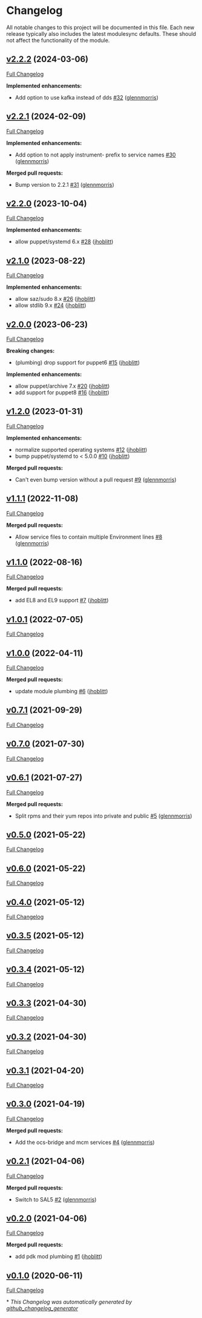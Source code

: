 # Changelog

All notable changes to this project will be documented in this file.
Each new release typically also includes the latest modulesync defaults.
These should not affect the functionality of the module.

## [v2.2.2](https://github.com/lsst-it/puppet-ccs_sal/tree/v2.2.2) (2024-03-06)

[Full Changelog](https://github.com/lsst-it/puppet-ccs_sal/compare/v2.2.1...v2.2.2)

**Implemented enhancements:**

- Add option to use kafka instead of dds [\#32](https://github.com/lsst-it/puppet-ccs_sal/pull/32) ([glennmorris](https://github.com/glennmorris))

## [v2.2.1](https://github.com/lsst-it/puppet-ccs_sal/tree/v2.2.1) (2024-02-09)

[Full Changelog](https://github.com/lsst-it/puppet-ccs_sal/compare/v2.2.0...v2.2.1)

**Implemented enhancements:**

- Add option to not apply instrument- prefix to service names [\#30](https://github.com/lsst-it/puppet-ccs_sal/pull/30) ([glennmorris](https://github.com/glennmorris))

**Merged pull requests:**

- Bump version to 2.2.1 [\#31](https://github.com/lsst-it/puppet-ccs_sal/pull/31) ([glennmorris](https://github.com/glennmorris))

## [v2.2.0](https://github.com/lsst-it/puppet-ccs_sal/tree/v2.2.0) (2023-10-04)

[Full Changelog](https://github.com/lsst-it/puppet-ccs_sal/compare/v2.1.0...v2.2.0)

**Implemented enhancements:**

- allow puppet/systemd 6.x [\#28](https://github.com/lsst-it/puppet-ccs_sal/pull/28) ([jhoblitt](https://github.com/jhoblitt))

## [v2.1.0](https://github.com/lsst-it/puppet-ccs_sal/tree/v2.1.0) (2023-08-22)

[Full Changelog](https://github.com/lsst-it/puppet-ccs_sal/compare/v2.0.0...v2.1.0)

**Implemented enhancements:**

- allow saz/sudo 8.x [\#26](https://github.com/lsst-it/puppet-ccs_sal/pull/26) ([jhoblitt](https://github.com/jhoblitt))
- allow stdlib 9.x [\#24](https://github.com/lsst-it/puppet-ccs_sal/pull/24) ([jhoblitt](https://github.com/jhoblitt))

## [v2.0.0](https://github.com/lsst-it/puppet-ccs_sal/tree/v2.0.0) (2023-06-23)

[Full Changelog](https://github.com/lsst-it/puppet-ccs_sal/compare/v1.2.0...v2.0.0)

**Breaking changes:**

- \(plumbing\) drop support for puppet6 [\#15](https://github.com/lsst-it/puppet-ccs_sal/pull/15) ([jhoblitt](https://github.com/jhoblitt))

**Implemented enhancements:**

- allow puppet/archive 7.x [\#20](https://github.com/lsst-it/puppet-ccs_sal/pull/20) ([jhoblitt](https://github.com/jhoblitt))
- add support for puppet8 [\#16](https://github.com/lsst-it/puppet-ccs_sal/pull/16) ([jhoblitt](https://github.com/jhoblitt))

## [v1.2.0](https://github.com/lsst-it/puppet-ccs_sal/tree/v1.2.0) (2023-01-31)

[Full Changelog](https://github.com/lsst-it/puppet-ccs_sal/compare/v1.1.1...v1.2.0)

**Implemented enhancements:**

- normalize supported operating systems [\#12](https://github.com/lsst-it/puppet-ccs_sal/pull/12) ([jhoblitt](https://github.com/jhoblitt))
- bump puppet/systemd to \< 5.0.0 [\#10](https://github.com/lsst-it/puppet-ccs_sal/pull/10) ([jhoblitt](https://github.com/jhoblitt))

**Merged pull requests:**

- Can't even bump version without a pull request [\#9](https://github.com/lsst-it/puppet-ccs_sal/pull/9) ([glennmorris](https://github.com/glennmorris))

## [v1.1.1](https://github.com/lsst-it/puppet-ccs_sal/tree/v1.1.1) (2022-11-08)

[Full Changelog](https://github.com/lsst-it/puppet-ccs_sal/compare/v1.1.0...v1.1.1)

**Merged pull requests:**

- Allow service files to contain multiple Environment lines [\#8](https://github.com/lsst-it/puppet-ccs_sal/pull/8) ([glennmorris](https://github.com/glennmorris))

## [v1.1.0](https://github.com/lsst-it/puppet-ccs_sal/tree/v1.1.0) (2022-08-16)

[Full Changelog](https://github.com/lsst-it/puppet-ccs_sal/compare/v1.0.1...v1.1.0)

**Merged pull requests:**

- add EL8 and EL9 support [\#7](https://github.com/lsst-it/puppet-ccs_sal/pull/7) ([jhoblitt](https://github.com/jhoblitt))

## [v1.0.1](https://github.com/lsst-it/puppet-ccs_sal/tree/v1.0.1) (2022-07-05)

[Full Changelog](https://github.com/lsst-it/puppet-ccs_sal/compare/v1.0.0...v1.0.1)

## [v1.0.0](https://github.com/lsst-it/puppet-ccs_sal/tree/v1.0.0) (2022-04-11)

[Full Changelog](https://github.com/lsst-it/puppet-ccs_sal/compare/v0.7.1...v1.0.0)

**Merged pull requests:**

- update module plumbing [\#6](https://github.com/lsst-it/puppet-ccs_sal/pull/6) ([jhoblitt](https://github.com/jhoblitt))

## [v0.7.1](https://github.com/lsst-it/puppet-ccs_sal/tree/v0.7.1) (2021-09-29)

[Full Changelog](https://github.com/lsst-it/puppet-ccs_sal/compare/v0.7.0...v0.7.1)

## [v0.7.0](https://github.com/lsst-it/puppet-ccs_sal/tree/v0.7.0) (2021-07-30)

[Full Changelog](https://github.com/lsst-it/puppet-ccs_sal/compare/v0.6.1...v0.7.0)

## [v0.6.1](https://github.com/lsst-it/puppet-ccs_sal/tree/v0.6.1) (2021-07-27)

[Full Changelog](https://github.com/lsst-it/puppet-ccs_sal/compare/v0.5.0...v0.6.1)

**Merged pull requests:**

- Split rpms and their yum repos into private and public [\#5](https://github.com/lsst-it/puppet-ccs_sal/pull/5) ([glennmorris](https://github.com/glennmorris))

## [v0.5.0](https://github.com/lsst-it/puppet-ccs_sal/tree/v0.5.0) (2021-05-22)

[Full Changelog](https://github.com/lsst-it/puppet-ccs_sal/compare/v0.6.0...v0.5.0)

## [v0.6.0](https://github.com/lsst-it/puppet-ccs_sal/tree/v0.6.0) (2021-05-22)

[Full Changelog](https://github.com/lsst-it/puppet-ccs_sal/compare/v0.4.0...v0.6.0)

## [v0.4.0](https://github.com/lsst-it/puppet-ccs_sal/tree/v0.4.0) (2021-05-12)

[Full Changelog](https://github.com/lsst-it/puppet-ccs_sal/compare/v0.3.5...v0.4.0)

## [v0.3.5](https://github.com/lsst-it/puppet-ccs_sal/tree/v0.3.5) (2021-05-12)

[Full Changelog](https://github.com/lsst-it/puppet-ccs_sal/compare/v0.3.4...v0.3.5)

## [v0.3.4](https://github.com/lsst-it/puppet-ccs_sal/tree/v0.3.4) (2021-05-12)

[Full Changelog](https://github.com/lsst-it/puppet-ccs_sal/compare/v0.3.3...v0.3.4)

## [v0.3.3](https://github.com/lsst-it/puppet-ccs_sal/tree/v0.3.3) (2021-04-30)

[Full Changelog](https://github.com/lsst-it/puppet-ccs_sal/compare/v0.3.2...v0.3.3)

## [v0.3.2](https://github.com/lsst-it/puppet-ccs_sal/tree/v0.3.2) (2021-04-30)

[Full Changelog](https://github.com/lsst-it/puppet-ccs_sal/compare/v0.3.1...v0.3.2)

## [v0.3.1](https://github.com/lsst-it/puppet-ccs_sal/tree/v0.3.1) (2021-04-20)

[Full Changelog](https://github.com/lsst-it/puppet-ccs_sal/compare/v0.3.0...v0.3.1)

## [v0.3.0](https://github.com/lsst-it/puppet-ccs_sal/tree/v0.3.0) (2021-04-19)

[Full Changelog](https://github.com/lsst-it/puppet-ccs_sal/compare/v0.2.1...v0.3.0)

**Merged pull requests:**

- Add the ocs-bridge and mcm services [\#4](https://github.com/lsst-it/puppet-ccs_sal/pull/4) ([glennmorris](https://github.com/glennmorris))

## [v0.2.1](https://github.com/lsst-it/puppet-ccs_sal/tree/v0.2.1) (2021-04-06)

[Full Changelog](https://github.com/lsst-it/puppet-ccs_sal/compare/v0.2.0...v0.2.1)

**Merged pull requests:**

- Switch to SAL5 [\#2](https://github.com/lsst-it/puppet-ccs_sal/pull/2) ([glennmorris](https://github.com/glennmorris))

## [v0.2.0](https://github.com/lsst-it/puppet-ccs_sal/tree/v0.2.0) (2021-04-06)

[Full Changelog](https://github.com/lsst-it/puppet-ccs_sal/compare/v0.1.0...v0.2.0)

**Merged pull requests:**

- add pdk mod plumbing [\#1](https://github.com/lsst-it/puppet-ccs_sal/pull/1) ([jhoblitt](https://github.com/jhoblitt))

## [v0.1.0](https://github.com/lsst-it/puppet-ccs_sal/tree/v0.1.0) (2020-06-11)

[Full Changelog](https://github.com/lsst-it/puppet-ccs_sal/compare/86f975dd340df9e68497e43df6bdc88457754fde...v0.1.0)



\* *This Changelog was automatically generated by [github_changelog_generator](https://github.com/github-changelog-generator/github-changelog-generator)*
